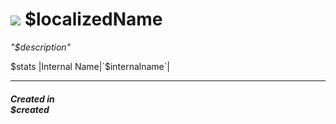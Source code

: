 # <img id="spr" src="/$repo/images/unit-$name-xlarge.png"></img> $localizedName


*"$description"*  

$stats
|Internal Name|`$internalname`|

--- 

##### Created in <br>$created